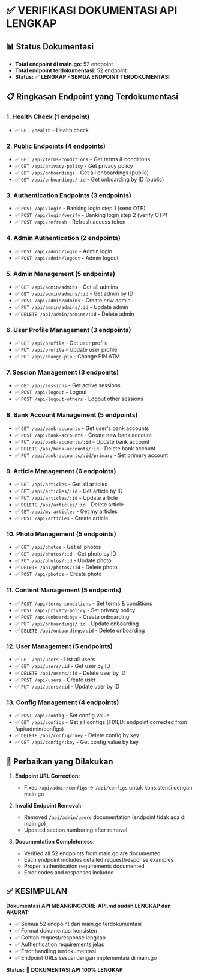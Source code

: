 # ✅ VERIFIKASI DOKUMENTASI API LENGKAP

## 📊 Status Dokumentasi
- **Total endpoint di main.go:** 52 endpoint
- **Total endpoint terdokumentasi:** 52 endpoint
- **Status:** ✅ **LENGKAP - SEMUA ENDPOINT TERDOKUMENTASI**

## 📋 Ringkasan Endpoint yang Terdokumentasi

### 1. Health Check (1 endpoint)
- ✅ `GET /health` - Health check

### 2. Public Endpoints (4 endpoints)
- ✅ `GET /api/terms-conditions` - Get terms & conditions
- ✅ `GET /api/privacy-policy` - Get privacy policy  
- ✅ `GET /api/onboardings` - Get all onboardings (public)
- ✅ `GET /api/onboardings/:id` - Get onboarding by ID (public)

### 3. Authentication Endpoints (3 endpoints)
- ✅ `POST /api/login` - Banking login step 1 (send OTP)
- ✅ `POST /api/login/verify` - Banking login step 2 (verify OTP)
- ✅ `POST /api/refresh` - Refresh access token

### 4. Admin Authentication (2 endpoints)
- ✅ `POST /api/admin/login` - Admin login
- ✅ `POST /api/admin/logout` - Admin logout

### 5. Admin Management (5 endpoints)
- ✅ `GET /api/admin/admins` - Get all admins
- ✅ `GET /api/admin/admins/:id` - Get admin by ID
- ✅ `POST /api/admin/admins` - Create new admin
- ✅ `PUT /api/admin/admins/:id` - Update admin
- ✅ `DELETE /api/admin/admins/:id` - Delete admin

### 6. User Profile Management (3 endpoints)
- ✅ `GET /api/profile` - Get user profile
- ✅ `PUT /api/profile` - Update user profile
- ✅ `PUT /api/change-pin` - Change PIN ATM

### 7. Session Management (3 endpoints)
- ✅ `GET /api/sessions` - Get active sessions
- ✅ `POST /api/logout` - Logout
- ✅ `POST /api/logout-others` - Logout other sessions

### 8. Bank Account Management (5 endpoints)
- ✅ `GET /api/bank-accounts` - Get user's bank accounts
- ✅ `POST /api/bank-accounts` - Create new bank account
- ✅ `PUT /api/bank-accounts/:id` - Update bank account
- ✅ `DELETE /api/bank-accounts/:id` - Delete bank account
- ✅ `PUT /api/bank-accounts/:id/primary` - Set primary account

### 9. Article Management (6 endpoints)
- ✅ `GET /api/articles` - Get all articles
- ✅ `GET /api/articles/:id` - Get article by ID
- ✅ `PUT /api/articles/:id` - Update article
- ✅ `DELETE /api/articles/:id` - Delete article
- ✅ `GET /api/my-articles` - Get my articles
- ✅ `POST /api/articles` - Create article

### 10. Photo Management (5 endpoints)
- ✅ `GET /api/photos` - Get all photos
- ✅ `GET /api/photos/:id` - Get photo by ID
- ✅ `PUT /api/photos/:id` - Update photo
- ✅ `DELETE /api/photos/:id` - Delete photo
- ✅ `POST /api/photos` - Create photo

### 11. Content Management (5 endpoints)
- ✅ `POST /api/terms-conditions` - Set terms & conditions
- ✅ `POST /api/privacy-policy` - Set privacy policy
- ✅ `POST /api/onboardings` - Create onboarding
- ✅ `PUT /api/onboardings/:id` - Update onboarding
- ✅ `DELETE /api/onboardings/:id` - Delete onboarding

### 12. User Management (5 endpoints)
- ✅ `GET /api/users` - List all users
- ✅ `GET /api/users/:id` - Get user by ID
- ✅ `DELETE /api/users/:id` - Delete user by ID
- ✅ `POST /api/users` - Create user
- ✅ `PUT /api/users/:id` - Update user by ID

### 13. Config Management (4 endpoints)
- ✅ `POST /api/config` - Set config value
- ✅ `GET /api/configs` - Get all configs (FIXED: endpoint corrected from /api/admin/configs)
- ✅ `DELETE /api/config/:key` - Delete config by key
- ✅ `GET /api/config/:key` - Get config value by key

## 🔧 Perbaikan yang Dilakukan

1. **Endpoint URL Correction:**
   - Fixed `/api/admin/configs` → `/api/configs` untuk konsistensi dengan main.go

2. **Invalid Endpoint Removal:**
   - Removed `/api/admin/users` documentation (endpoint tidak ada di main.go)
   - Updated section numbering after removal

3. **Documentation Completeness:**
   - Verified all 52 endpoints from main.go are documented
   - Each endpoint includes detailed request/response examples
   - Proper authentication requirements documented
   - Error codes and responses included

## ✅ KESIMPULAN

**Dokumentasi API MBANKINGCORE-API.md sudah LENGKAP dan AKURAT:**
- ✅ Semua 52 endpoint dari main.go terdokumentasi
- ✅ Format dokumentasi konsisten
- ✅ Contoh request/response lengkap
- ✅ Authentication requirements jelas
- ✅ Error handling terdokumentasi
- ✅ Endpoint URLs sesuai dengan implementasi di main.go

**Status:** 🎉 **DOKUMENTASI API 100% LENGKAP**
